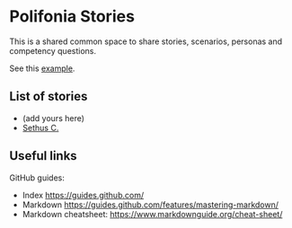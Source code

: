 # Polifonia Stories

This is a shared common space to share stories, scenarios, personas and competency questions.

See this [example](example.md).

## List of stories

- (add yours here)
- [Sethus C.](example_Sethus.md)

## Useful links

GitHub guides:
- Index https://guides.github.com/
- Markdown https://guides.github.com/features/mastering-markdown/
- Markdown cheatsheet: https://www.markdownguide.org/cheat-sheet/
